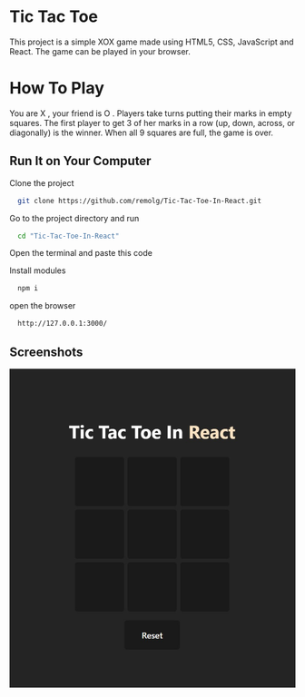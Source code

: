 
# Tic Tac Toe

This project is a simple XOX game made using HTML5, CSS, JavaScript and React. The game can be played in your browser.

# How To Play

You are X , your friend is O . 
Players take turns putting their marks in empty squares. 
The first player to get 3 of her marks in a row (up, down, across, or diagonally) is the winner.
When all 9 squares are full, the game is over.


  
## Run It on Your Computer

Clone the project

```bash
  git clone https://github.com/remolg/Tic-Tac-Toe-In-React.git
```

Go to the project directory and run

```bash
  cd "Tic-Tac-Toe-In-React"
```

Open the terminal and paste this code

Install modules
    
```bash
  npm i 
```

open the browser

```bash
  http://127.0.0.1:3000/
```

## Screenshots


  ![Tic-Tac-Toe](src/assets/ss.jpg)